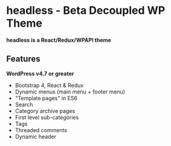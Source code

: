 # headless - Beta Decoupled WP Theme

**headless is a React/Redux/WPAPI theme**

## Features

**WordPress v4.7 or greater**

* Bootstrap 4, React & Redux
* Dynamic menus (main menu + footer menu)
* "Template pages" in ES6
* Search
* Category archive pages
* First level sub-categories
* Tags
* Threaded comments
* Dynamic header